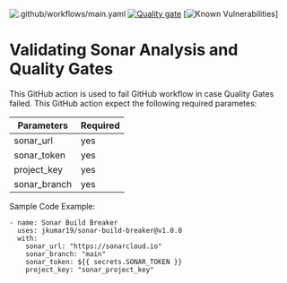 ![.github/workflows/main.yaml](https://github.com/DevOps575/sonar-build-breaker/workflows/.github/workflows/main.yaml/badge.svg) [![Quality gate](https://sonarcloud.io/api/project_badges/quality_gate?project=sonar_test_github_project)](https://sonarcloud.io/dashboard?id=sonar_test_github_project) [![Known Vulnerabilities](https://snyk.io/test/github/jkumar19/sonar-build-breaker/badge.svg?targetFile=Dockerfile)]
# Validating Sonar Analysis and Quality Gates

This GitHub action is used to fail GitHub workflow in case Quality Gates failed. This GitHub action expect the following required parametes:

| Parameters   | Required | 
|--------------|----------|
| sonar_url    |   yes    |
| sonar_token  |   yes    |
| project_key  |   yes    |
| sonar_branch |   yes    |

Sample Code Example:

```
- name: Sonar Build Breaker
  uses: jkumar19/sonar-build-breaker@v1.0.0
  with:
    sonar_url: "https://sonarcloud.io"
    sonar_branch: "main"
    sonar_token: ${{ secrets.SONAR_TOKEN }}
    project_key: "sonar_project_key"
```
